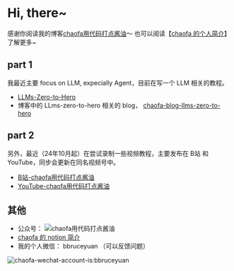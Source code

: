# Hi, there~

感谢你阅读我的博客[chaofa用代码打点酱油](https://bruceyuan.com)～ 也可以阅读【[chaofa 的个人简介](https://chaofa.notion.site/11a569b3ecce49b2826d679f5e2fdb54)】了解更多~


## part 1
我最近主要 focus on LLM, expecially Agent，目前在写一个 LLM 相关的教程。
- [LLMs-Zero-to-Hero](https://github.com/bbruceyuan/LLMs-Zero-to-Hero)
- 博客中的 LLms-zero-to-hero 相关的 blog， [chaofa-blog-llms-zero-to-hero](https://bruceyuan.com/llms-zero-to-hero/the-way-of-moe-model-evolution.html)


## part 2
另外，最近（24年10月起）在尝试录制一些视频教程，主要发布在 B站 和 YouTube，同步会更新在同名视频号中。
- [B站-chaofa用代码打点酱油](https://space.bilibili.com/12420432)
- [YouTube-chaofa用代码打点酱油](https://www.youtube.com/@bbruceyuan)


## 其他
- 公众号： ![chaofa用代码打点酱油](https://bruceyuan.com/llms-zero-to-hero/chaofa-wechat-official-account.png)
- [chaofa 的 notion 简介](https://chaofa.notion.site/11a569b3ecce49b2826d679f5e2fdb54)
- 我的个人微信： bbruceyuan  （可以反馈问题）

![chaofa-wechat-account-is:bbruceyuan](https://bruceyuan.com/llms-zero-to-hero/wechat-account-bbruceyuan.png)

